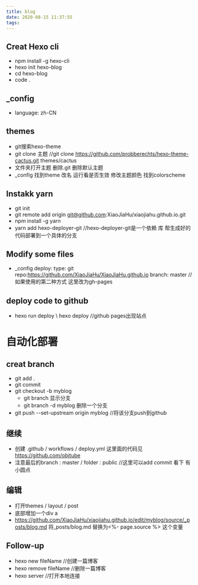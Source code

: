 ```yaml
---
title: blog
date: 2020-08-15 11:37:55
tags:
---
```

## Creat Hexo cli
- npm install -g hexo-cli
- hexo init hexo-blog
- cd hexo-blog
- code .
## _config
- language: zh-CN
## themes
- git搜索hexo-theme
- git clone 主题    //git clone https://github.com/probberechts/hexo-theme-cactus.git themes/cactus
- 文件夹打开主题 删除.git 删除默认主题
- _config 找到theme 改名 运行看是否生效 修改主题颜色 找到colorscheme
## Instakk yarn
- git init
- git remote add origin git@github.com:XiaoJiaHu/xiaojiahu.github.io.git
- npm install -g yarn
- yarn add hexo-deployer-git  //hexo-deployer-git是一个依赖 库 帮生成好的代码部署到一个具体的分支
## Modify some files
- _config
  deploy:
  type: git
  repo:https://github.com/XiaoJiaHu/XiaoJiaHu.github.io
  branch: master    //如果使用的第二种方式 这里改为gh-pages
## deploy code to github
- hexo run deploy  \ hexo deploy     //github pages出现站点

# 自动化部署
## creat branch
- git add .
- git commit  
- git checkout -b myblog	 
    - git branch 显示分支
    - git branch -d myblog 删除一个分支
- git push --set-upstream origin myblog	  //将该分支push到github
## 继续
- 创建 .github / workflows / deploy.yml 这里面的代码见 https://github.com/objtube
- 注意最后的branch : master / folder : public   //这里可以add commit 看下 有 小圆点
## 编辑
- 打开themes / layout / post
- 底部增加一个div a 
- https://github.com/XiaoJiaHu/xiaojiahu.github.io/edit/myblog/source/_posts/blog.md 
        将_posts/blog.md  替换为<%- page.source %> 这个变量
## Follow-up
- hexo new fileName 	//创建一篇博客
- hexo remove fileName	//删除一篇博客
- hexo server           //打开本地连接

